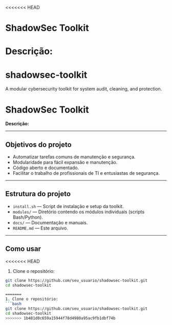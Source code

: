 <<<<<<< HEAD
# ShadowSec Toolkit

**Descrição:**
=======
# shadowsec-toolkit
A modular cybersecurity toolkit for system audit, cleaning, and protection.
# ShadowSec Toolkit

**Descrição:**  


---

## Objetivos do projeto

- Automatizar tarefas comuns de manutenção e segurança.
- Modularidade para fácil expansão e manutenção.
- Código aberto e documentado.
- Facilitar o trabalho de profissionais de TI e entusiastas de segurança.

---

## Estrutura do projeto

- `install.sh` — Script de instalação e setup da toolkit.
- `modules/` — Diretório contendo os módulos individuais (scripts Bash/Python).
- `docs/` — Documentação e manuais.
- `README.md` — Este arquivo.

---

## Como usar

<<<<<<< HEAD
1. Clone o repositório:
```bash
git clone https://github.com/seu_usuario/shadowsec-toolkit.git
cd shadowsec-toolkit

=======
1. Clone o repositório:  
```bash
git clone https://github.com/seu_usuario/shadowsec-toolkit.git
cd shadowsec-toolkit
>>>>>>> 1b481d0c659a15944f78d4980a95ac9fb1dbf74b
